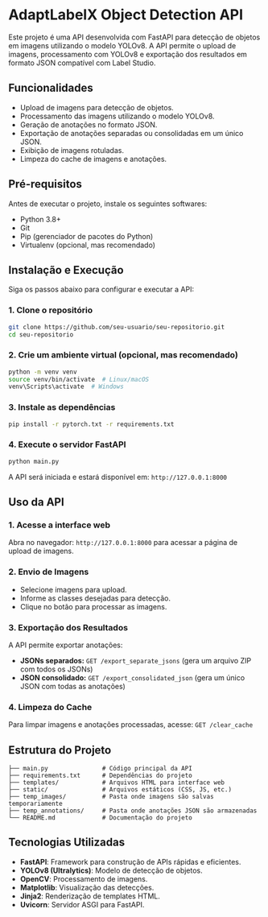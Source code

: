 # AdaptLabelX Object Detection API

Este projeto é uma API desenvolvida com FastAPI para detecção de objetos em imagens utilizando o modelo YOLOv8. A API permite o upload de imagens, processamento com YOLOv8 e exportação dos resultados em formato JSON compatível com Label Studio.

## Funcionalidades

- Upload de imagens para detecção de objetos.
- Processamento das imagens utilizando o modelo YOLOv8.
- Geração de anotações no formato JSON.
- Exportação de anotações separadas ou consolidadas em um único JSON.
- Exibição de imagens rotuladas.
- Limpeza do cache de imagens e anotações.

## Pré-requisitos

Antes de executar o projeto, instale os seguintes softwares:

- Python 3.8+
- Git
- Pip (gerenciador de pacotes do Python)
- Virtualenv (opcional, mas recomendado)

## Instalação e Execução

Siga os passos abaixo para configurar e executar a API:

### 1. Clone o repositório
```bash
git clone https://github.com/seu-usuario/seu-repositorio.git
cd seu-repositorio
```

### 2. Crie um ambiente virtual (opcional, mas recomendado)
```bash
python -m venv venv
source venv/bin/activate  # Linux/macOS
venv\Scripts\activate  # Windows
```

### 3. Instale as dependências
```bash
pip install -r pytorch.txt -r requirements.txt
```

### 4. Execute o servidor FastAPI
```bash
python main.py
```

A API será iniciada e estará disponível em: `http://127.0.0.1:8000`

## Uso da API

### 1. Acesse a interface web
Abra no navegador: `http://127.0.0.1:8000` para acessar a página de upload de imagens.

### 2. Envio de Imagens
- Selecione imagens para upload.
- Informe as classes desejadas para detecção.
- Clique no botão para processar as imagens.

### 3. Exportação dos Resultados
A API permite exportar anotações:
- **JSONs separados:** `GET /export_separate_jsons` (gera um arquivo ZIP com todos os JSONs)
- **JSON consolidado:** `GET /export_consolidated_json` (gera um único JSON com todas as anotações)

### 4. Limpeza do Cache
Para limpar imagens e anotações processadas, acesse: `GET /clear_cache`

## Estrutura do Projeto
```
├── main.py               # Código principal da API
├── requirements.txt      # Dependências do projeto
├── templates/            # Arquivos HTML para interface web
├── static/               # Arquivos estáticos (CSS, JS, etc.)
├── temp_images/          # Pasta onde imagens são salvas temporariamente
├── temp_annotations/     # Pasta onde anotações JSON são armazenadas
└── README.md             # Documentação do projeto
```

## Tecnologias Utilizadas

- **FastAPI**: Framework para construção de APIs rápidas e eficientes.
- **YOLOv8 (Ultralytics)**: Modelo de detecção de objetos.
- **OpenCV**: Processamento de imagens.
- **Matplotlib**: Visualização das detecções.
- **Jinja2**: Renderização de templates HTML.
- **Uvicorn**: Servidor ASGI para FastAPI.

